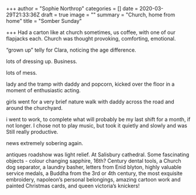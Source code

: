 +++
author = "Sophie Northrop"
categories = []
date = 2020-03-29T21:33:36Z
draft = true
image = ""
summary = "Church, home from home"
title = "Somber Sunday"

+++
Had a carton like at church sometimes, us coffee, with one of our flapjacks each. Church was thought provoking, comforting, emotional.

“grown up” telly for Clara,  noticing the age difference.

lots of dressing up. Business.

lots of mess.

lady and the tramp with daddy and popcorn, kicked over the floor in a moment of enthusiastic acting.

girls went for a very brief nature walk with daddy across the road and around the churchyard.

i went to work, to complete what will probably be my last shift for a month, if not longer. I chose not to play music, but took it quietly and slowly and was Still really productive.

news extremely sobering again.

antiques roadshow was light relief. At Salisbury cathedral. Some fascinating objects - colour changing sapphire, 16th? Century dental tools, a Church dog separator, a laundry basher, letters from Enid blyton, highly valuable service medals, a Buddha from the 3rd or 4th century, the most exquisite embroidery, napoleon’s personal belongings, amazing cartoon work and painted Christmas cards, and queen victoria’s knickers!